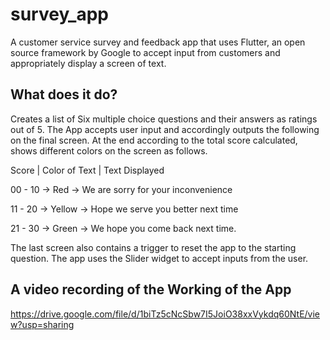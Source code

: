 # survey_app

A customer service survey and feedback app that uses Flutter, an open source framework by Google to accept input from customers and appropriately display a screen of text.

## What does it do?
Creates a list of Six multiple choice questions and their answers as ratings out of 5. The App accepts user input and accordingly outputs the following on the final screen. At the end according to the total score calculated, shows different colors on the screen as follows. 

Score | Color of Text | Text Displayed

00 - 10 -> Red -> We are sorry for your inconvenience

11 - 20 -> Yellow -> Hope we serve you better next time

21 - 30 -> Green -> We hope you come back next time.

The last screen also contains a trigger to reset the app to the starting question.
The app uses the Slider widget to accept inputs from the user.

## A video recording of the Working of the App

https://drive.google.com/file/d/1biTz5cNcSbw7I5JoiO38xxVykdq60NtE/view?usp=sharing








